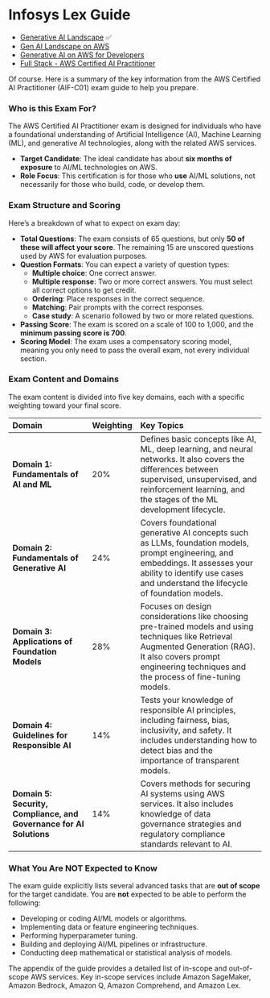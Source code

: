 # Infosys Lex Guide
- [Generative AI Landscape](https://lex.infosysapps.com/web/en/app/toc/lex_auth_013814231909638144748/overview) ✅
- [Gen AI Landscape on AWS](https://lex.infosysapps.com/web/en/app/toc/lex_auth_014019502766243840130/overview)
- [Generative AI on AWS for Developers](https://lex.infosysapps.com/web/en/app/toc/lex_auth_014050681217818624245/overview)
- [Full Stack - AWS Certified AI Practitioner](https://lex.infosysapps.com/web/en/app/toc/lex_auth_014253616530931712264/overview)

Of course. Here is a summary of the key information from the AWS Certified AI Practitioner (AIF-C01) exam guide to help you prepare.

### Who is this Exam For?

The AWS Certified AI Practitioner exam is designed for individuals who have a foundational understanding of Artificial Intelligence (AI), Machine Learning (ML), and generative AI technologies, along with the related AWS services.

* **Target Candidate**: The ideal candidate has about **six months of exposure** to AI/ML technologies on AWS.
* **Role Focus**: This certification is for those who **use** AI/ML solutions, not necessarily for those who build, code, or develop them.

### Exam Structure and Scoring

Here’s a breakdown of what to expect on exam day:

* **Total Questions**: The exam consists of 65 questions, but only **50 of these will affect your score**. The remaining 15 are unscored questions used by AWS for evaluation purposes.
* **Question Formats**: You can expect a variety of question types:
    * **Multiple choice**: One correct answer.
    * **Multiple response**: Two or more correct answers. You must select all correct options to get credit.
    * **Ordering**: Place responses in the correct sequence.
    * **Matching**: Pair prompts with the correct responses.
    * **Case study**: A scenario followed by two or more related questions.
* **Passing Score**: The exam is scored on a scale of 100 to 1,000, and the **minimum passing score is 700**.
* **Scoring Model**: The exam uses a compensatory scoring model, meaning you only need to pass the overall exam, not every individual section.

### Exam Content and Domains

The exam content is divided into five key domains, each with a specific weighting toward your final score.

| Domain | Weighting | Key Topics |
| :--- | :--- | :--- |
| **Domain 1: Fundamentals of Al and ML** | 20% | Defines basic concepts like AI, ML, deep learning, and neural networks. It also covers the differences between supervised, unsupervised, and reinforcement learning, and the stages of the ML development lifecycle. |
| **Domain 2: Fundamentals of Generative Al** | 24% | Covers foundational generative AI concepts such as LLMs, foundation models, prompt engineering, and embeddings. It assesses your ability to identify use cases and understand the lifecycle of foundation models. |
| **Domain 3: Applications of Foundation Models** | 28% | Focuses on design considerations like choosing pre-trained models and using techniques like Retrieval Augmented Generation (RAG). It also covers prompt engineering techniques and the process of fine-tuning models. |
| **Domain 4: Guidelines for Responsible AI** | 14% | Tests your knowledge of responsible AI principles, including fairness, bias, inclusivity, and safety. It includes understanding how to detect bias and the importance of transparent models. |
| **Domain 5: Security, Compliance, and Governance for AI Solutions** | 14% | Covers methods for securing AI systems using AWS services. It also includes knowledge of data governance strategies and regulatory compliance standards relevant to AI. |

### What You Are NOT Expected to Know

The exam guide explicitly lists several advanced tasks that are **out of scope** for the target candidate. You are **not** expected to be able to perform the following:

* Developing or coding AI/ML models or algorithms.
* Implementing data or feature engineering techniques.
* Performing hyperparameter tuning.
* Building and deploying AI/ML pipelines or infrastructure.
* Conducting deep mathematical or statistical analysis of models.

The appendix of the guide provides a detailed list of in-scope and out-of-scope AWS services. Key in-scope services include Amazon SageMaker, Amazon Bedrock, Amazon Q, Amazon Comprehend, and Amazon Lex.
